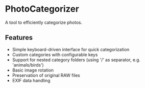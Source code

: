 # PhotoCategorizer

A tool to efficiently categorize photos.

## Features

- Simple keyboard-driven interface for quick categorization
- Custom categories with configurable keys
- Support for nested category folders (using '/' as separator, e.g. 'animals/birds')
- Basic image rotation
- Preservation of original RAW files
- EXIF data handling
